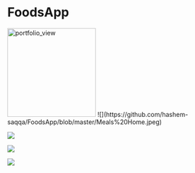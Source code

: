 
# FoodsApp

<img width="200" alt="portfolio_view" src="https://github.com/hashem-saqqa/FoodsApp/blob/master/Meals%20Home.jpeg">
![](https://github.com/hashem-saqqa/FoodsApp/blob/master/Meals%20Home.jpeg)

![](https://github.com/hashem-saqqa/FoodsApp/blob/master/Category.jpeg)

![](https://github.com/hashem-saqqa/FoodsApp/blob/master/Meal%20Details.jpeg)

![](https://github.com/hashem-saqqa/FoodsApp/blob/master/Meal%20Details_2.jpeg)
